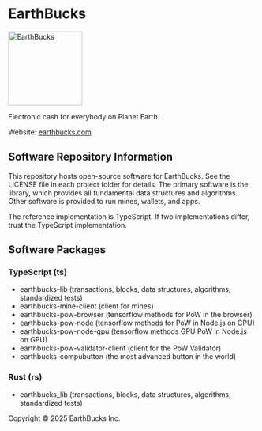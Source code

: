 # EarthBucks

<img src="./earthbucks-e-2-300.png" width="150" height="150" alt="EarthBucks">

Electronic cash for everybody on Planet Earth.

Website: [earthbucks.com](https://earthbucks.com)

## Software Repository Information

This repository hosts open-source software for EarthBucks. See the LICENSE file
in each project folder for details. The primary software is the library, which
provides all fundamental data structures and algorithms. Other software is
provided to run mines, wallets, and apps.

The reference implementation is TypeScript. If two implementations differ, trust
the TypeScript implementation.

## Software Packages

### TypeScript (ts)

- earthbucks-lib (transactions, blocks, data structures, algorithms, standardized tests)
- earthbucks-mine-client (client for mines)
- earthbucks-pow-browser (tensorflow methods for PoW in the browser)
- earthbucks-pow-node (tensorflow methods for PoW in Node.js on CPU)
- earthbucks-pow-node-gpu (tensorflow methods GPU PoW in Node.js on GPU)
- earthbucks-pow-validator-client (client for the PoW Validator)
- earthbucks-compubutton (the most advanced button in the world)

### Rust (rs)

- earthbucks_lib (transactions, blocks, data structures, algorithms, standardized tests)

Copyright © 2025 EarthBucks Inc.

